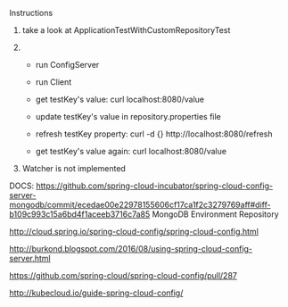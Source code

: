 Instructions

1. take a look at ApplicationTestWithCustomRepositoryTest
2. - run ConfigServer
   
   - run Client

   - get testKey's value:
curl localhost:8080/value 

   - update testKey's value in repository.properties file

   - refresh testKey property:
curl -d {} http://localhost:8080/refresh

   - get testKey's value again:
curl localhost:8080/value 

3. Watcher is not implemented


DOCS:
https://github.com/spring-cloud-incubator/spring-cloud-config-server-mongodb/commit/ecedae00e22978155606cf17ca1f2c3279769aff#diff-b109c993c15a6bd4f1aceeb3716c7a85 MongoDB Environment Repository

http://cloud.spring.io/spring-cloud-config/spring-cloud-config.html

http://burkond.blogspot.com/2016/08/using-spring-cloud-config-server.html

https://github.com/spring-cloud/spring-cloud-config/pull/287

http://kubecloud.io/guide-spring-cloud-config/